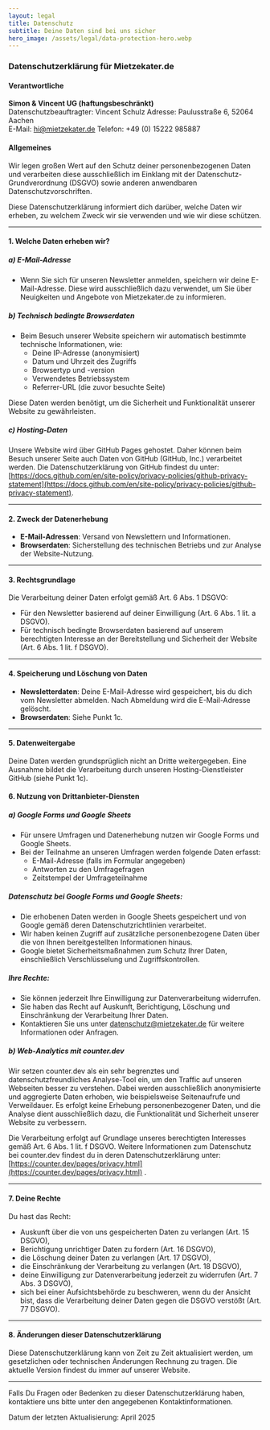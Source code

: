 ```yaml
---
layout: legal
title: Datenschutz
subtitle: Deine Daten sind bei uns sicher
hero_image: /assets/legal/data-protection-hero.webp
---
```


### Datenschutzerklärung für Mietzekater.de

#### Verantwortliche
**Simon & Vincent UG (haftungsbeschränkt)**  
Datenschutzbeauftragter: Vincent Schulz
Adresse: Paulusstraße 6, 52064 Aachen  
E-Mail: hi@mietzekater.de 
Telefon: +49 (0) 15222 985887  

#### Allgemeines
Wir legen großen Wert auf den Schutz deiner personenbezogenen Daten und verarbeiten diese ausschließlich im Einklang mit der Datenschutz-Grundverordnung (DSGVO) sowie anderen anwendbaren Datenschutzvorschriften. 

Diese Datenschutzerklärung informiert dich darüber, welche Daten wir erheben, zu welchem Zweck wir sie verwenden und wie wir diese schützen.

---

#### 1. Welche Daten erheben wir?
##### a) **E-Mail-Adresse**
- Wenn Sie sich für unseren Newsletter anmelden, speichern wir deine E-Mail-Adresse. Diese wird ausschließlich dazu verwendet, um Sie über Neuigkeiten und Angebote von Mietzekater.de zu informieren.

##### b) **Technisch bedingte Browserdaten**
- Beim Besuch unserer Website speichern wir automatisch bestimmte technische Informationen, wie:
  - Deine IP-Adresse (anonymisiert)
  - Datum und Uhrzeit des Zugriffs
  - Browsertyp und -version
  - Verwendetes Betriebssystem
  - Referrer-URL (die zuvor besuchte Seite)

Diese Daten werden benötigt, um die Sicherheit und Funktionalität unserer Website zu gewährleisten. 

##### c) **Hosting-Daten**
Unsere Website wird über GitHub Pages gehostet. Daher können beim Besuch unserer Seite auch Daten von GitHub (GitHub, Inc.) verarbeitet werden. Die Datenschutzerklärung von GitHub findest du unter: [https://docs.github.com/en/site-policy/privacy-policies/github-privacy-statement](https://docs.github.com/en/site-policy/privacy-policies/github-privacy-statement).

---

#### 2. Zweck der Datenerhebung
- **E-Mail-Adressen**: Versand von Newslettern und Informationen.
- **Browserdaten**: Sicherstellung des technischen Betriebs und zur Analyse der Website-Nutzung.

---

#### 3. Rechtsgrundlage
Die Verarbeitung deiner Daten erfolgt gemäß Art. 6 Abs. 1 DSGVO:
- Für den Newsletter basierend auf deiner Einwilligung (Art. 6 Abs. 1 lit. a DSGVO).
- Für technisch bedingte Browserdaten basierend auf unserem berechtigten Interesse an der Bereitstellung und Sicherheit der Website (Art. 6 Abs. 1 lit. f DSGVO).

---

#### 4. Speicherung und Löschung von Daten
- **Newsletterdaten**: Deine E-Mail-Adresse wird gespeichert, bis du dich vom Newsletter abmelden. Nach Abmeldung wird die E-Mail-Adresse gelöscht.
- **Browserdaten**: Siehe Punkt 1c.

---

#### 5. Datenweitergabe
Deine Daten werden grundsprüglich nicht an Dritte weitergegeben. Eine Ausnahme bildet die Verarbeitung durch unseren Hosting-Dienstleister GitHub (siehe Punkt 1c).

#### 6. Nutzung von Drittanbieter-Diensten
##### a) **Google Forms und Google Sheets**
- Für unsere Umfragen und Datenerhebung nutzen wir Google Forms und Google Sheets.
- Bei der Teilnahme an unseren Umfragen werden folgende Daten erfasst:
  - E-Mail-Adresse (falls im Formular angegeben)
  - Antworten zu den Umfragefragen
  - Zeitstempel der Umfrageteilnahme

##### Datenschutz bei Google Forms und Google Sheets:
- Die erhobenen Daten werden in Google Sheets gespeichert und von Google gemäß deren Datenschutzrichtlinien verarbeitet.
- Wir haben keinen Zugriff auf zusätzliche personenbezogene Daten über die von Ihnen bereitgestellten Informationen hinaus.
- Google bietet Sicherheitsmaßnahmen zum Schutz Ihrer Daten, einschließlich Verschlüsselung und Zugriffskontrollen.

##### Ihre Rechte:
- Sie können jederzeit Ihre Einwilligung zur Datenverarbeitung widerrufen.
- Sie haben das Recht auf Auskunft, Berichtigung, Löschung und Einschränkung der Verarbeitung Ihrer Daten.
- Kontaktieren Sie uns unter datenschutz@mietzekater.de für weitere Informationen oder Anfragen.

##### b) **Web-Analytics mit counter.dev**
Wir setzen counter.dev als ein sehr begrenztes und datenschutzfreundliches Analyse-Tool ein, um den Traffic auf unseren Webseiten besser zu verstehen. Dabei werden ausschließlich anonymisierte und aggregierte Daten erhoben, wie beispielsweise Seitenaufrufe und Verweildauer. Es erfolgt keine Erhebung personenbezogener Daten, und die Analyse dient ausschließlich dazu, die Funktionalität und Sicherheit unserer Website zu verbessern.

Die Verarbeitung erfolgt auf Grundlage unseres berechtigten Interesses gemäß Art. 6 Abs. 1 lit. f DSGVO. Weitere Informationen zum Datenschutz bei counter.dev findest du in deren Datenschutzerklärung unter: [https://counter.dev/pages/privacy.html](https://counter.dev/pages/privacy.html) .

---

#### 7. Deine Rechte
Du hast das Recht:
- Auskunft über die von uns gespeicherten Daten zu verlangen (Art. 15 DSGVO),
- Berichtigung unrichtiger Daten zu fordern (Art. 16 DSGVO),
- die Löschung deiner Daten zu verlangen (Art. 17 DSGVO),
- die Einschränkung der Verarbeitung zu verlangen (Art. 18 DSGVO),
- deine Einwilligung zur Datenverarbeitung jederzeit zu widerrufen (Art. 7 Abs. 3 DSGVO),
- sich bei einer Aufsichtsbehörde zu beschweren, wenn du der Ansicht bist, dass die Verarbeitung deiner Daten gegen die DSGVO verstößt (Art. 77 DSGVO).

---

#### 8. Änderungen dieser Datenschutzerklärung
Diese Datenschutzerklärung kann von Zeit zu Zeit aktualisiert werden, um gesetzlichen oder technischen Änderungen Rechnung zu tragen. Die aktuelle Version findest du immer auf unserer Website.

---

Falls Du Fragen oder Bedenken zu dieser Datenschutzerklärung haben, kontaktiere uns bitte unter den angegebenen Kontaktinformationen. 

Datum der letzten Aktualisierung: April 2025
